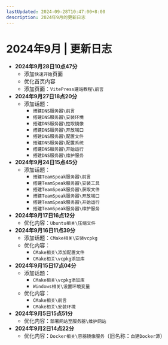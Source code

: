 ```yaml
---
lastUpdated: 2024-09-28T10:47:00+8:00
description: 2024年9月的更新日志
---
```


# 2024年9月 | 更新日志

- **2024年9月28日10点47分**
  - 添加`快速开始`页面
  - 优化首页内容
  - 添加页面：`VitePress建站教程\前言`
- **2024年9月27日18点20分**
  - 添加话题：
    - `搭建DNS服务器\前言`
    - `搭建DNS服务器\安装环境`
    - `搭建DNS服务器\拉取镜像`
    - `搭建DNS服务器\开放端口`
    - `搭建DNS服务器\配置文件`
    - `搭建DNS服务器\配置系统`
    - `搭建DNS服务器\开始运行`
    - `搭建DNS服务器\维护服务`
- **2024年9月24日15点45分**
  - 添加话题：
    - `搭建TeamSpeak服务器\前言`
    - `搭建TeamSpeak服务器\安装工具`
    - `搭建TeamSpeak服务器\获取文件`
    - `搭建TeamSpeak服务器\开放端口`
    - `搭建TeamSpeak服务器\开始运行`
    - `搭建TeamSpeak服务器\维护服务`
- **2024年9月17日16点12分**
  - 优化内容：`Ubuntu相关\压缩文件`
- **2024年9月16日11点39分**
  - 添加话题：`CMake相关\安装vcpkg`
  - 优化内容：
    - `CMake相关\添加配置文件`
    - `CMake相关\vcpkg添加库`
- **2024年9月15日17点04分**
  - 添加话题：
    - `CMake相关\vcpkg添加库`
    - `Windows相关\设置环境变量`
  - 优化内容：
    - `CMake相关\前言`
    - `CMake相关\安装环境`
- **2024年9月5日15点51分**
  - 优化内容：`部署网站至服务器\维护网站`
- **2024年9月2日14点22分**
  - 优化内容：`Docker相关\容器镜像服务`（旧名称：`自建Docker源`）
